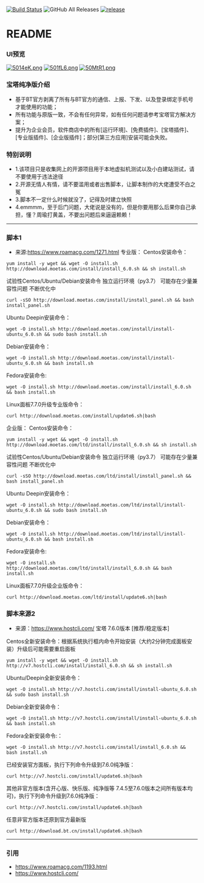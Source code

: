 [![Build Status](https://travis-ci.com/hanwckf/rt-n56u.svg?branch=master)](https://travis-ci.com/hanwckf/rt-n56u)
![GitHub All Releases](https://img.shields.io/github/downloads/hanwckf/rt-n56u/total)
[![release](https://img.shields.io/github/release/hanwckf/rt-n56u.svg)](https://github.com/hanwckf/rt-n56u/releases)

# README #

### UI预览 ###
[![5014eK.png](https://z3.ax1x.com/2021/10/19/5014eK.png)](https://imgtu.com/i/5014eK)
[![501fL6.png](https://z3.ax1x.com/2021/10/19/501fL6.png)](https://imgtu.com/i/501fL6)
[![50MtR1.png](https://z3.ax1x.com/2021/10/19/50MtR1.png)](https://imgtu.com/i/50MtR1)

### 宝塔纯净版介绍 ###
* 基于BT官方剥离了所有与BT官方的通信、上报、下发、以及登录绑定手机号才能使用的功能；
* 所有功能与原版一致，不会有任何异常，如有任何问题请参考宝塔官方解决方案；
* 提升为企业会员，软件商店中的所有[运行环境]、[免费插件]、[宝塔插件]、[专业版插件]、[企业版插件]；部分[第三方应用]安装可能会失败。
### 特别说明 ###
* 1.该项目只是收集网上的开源项目用于本地虚拟机测试以及小白建站测试，请不要使用于违法途径
* 2.开源无情人有情，请不要滥用或者出售脚本，让脚本制作的大佬遭受不白之冤
* 3.脚本不一定什么时候就没了，记得及时建立快照
* 4.emmmm，至于后门问题，大佬说是没有的，但是你要用那么后果你自己承担，懂？周瑜打黄盖，不要出问题后来逼逼赖赖！

***

### 脚本1 ###
* 来源:https://www.roamacg.com/1271.html
专业版：
Centos安装命令：
```
yum install -y wget && wget -O install.sh http://download.moetas.com/install/install_6.0.sh && sh install.sh
```
试验性Centos/Ubuntu/Debian安装命令 独立运行环境（py3.7） 可能存在少量兼容性问题 不断优化中
```
curl -sSO http://download.moetas.com/install/install_panel.sh && bash install_panel.sh
```
Ubuntu Deepin安装命令：
```
wget -O install.sh http://download.moetas.com/install/install-ubuntu_6.0.sh && sudo bash install.sh
```
Debian安装命令：
```
wget -O install.sh http://download.moetas.com/install/install-ubuntu_6.0.sh && bash install.sh
```
Fedora安装命令:
```
wget -O install.sh http://download.moetas.com/install/install_6.0.sh && bash install.sh
```
Linux面板7.7.0升级专业版命令：
```
curl http://download.moetas.com/install/update6.sh|bash
```
企业版：
Centos安装命令：
```
yum install -y wget && wget -O install.sh http://download.moetas.com/ltd/install/install_6.0.sh && sh install.sh
```
试验性Centos/Ubuntu/Debian安装命令 独立运行环境（py3.7） 可能存在少量兼容性问题 不断优化中
```
curl -sSO http://download.moetas.com/ltd/install/install_panel.sh && bash install_panel.sh
```
Ubuntu Deepin安装命令：
```
wget -O install.sh http://download.moetas.com/ltd/install/install-ubuntu_6.0.sh && sudo bash install.sh
```
Debian安装命令：
```
wget -O install.sh http://download.moetas.com/ltd/install/install-ubuntu_6.0.sh && bash install.sh
```
Fedora安装命令:
```
wget -O install.sh http://download.moetas.com/ltd/install/install_6.0.sh && bash install.sh
```
Linux面板7.7.0升级企业版命令：
```
curl http://download.moetas.com/ltd/install/update6.sh|bash
```
### 脚本来源2 ###
* 来源：https://www.hostcli.com/
宝塔 7.6.0版本 [推荐/稳定版本]

Centos全新安装命令：根据系统执行框内命令开始安装（大约2分钟完成面板安装）升级后可能需要重启面板
```shell
yum install -y wget && wget -O install.sh http://v7.hostcli.com/install/install_6.0.sh && sh install.sh
```
Ubuntu/Deepin全新安装命令：
```shell
wget -O install.sh http://v7.hostcli.com/install/install-ubuntu_6.0.sh && sudo bash install.sh
```

Debian全新安装命令：
```shell
wget -O install.sh http://v7.hostcli.com/install/install-ubuntu_6.0.sh && bash install.sh
```
Fedora全新安装命令:：
```shell
wget -O install.sh http://v7.hostcli.com/install/install_6.0.sh && bash install.sh
```
已经安装官方面板，执行下列命令升级到7.6.0纯净版：
```shell
curl http://v7.hostcli.com/install/update6.sh|bash
```
其他非官方版本(含开心版、快乐版、纯净版等 7.4.5至7.6.0版本之间所有版本均可)，执行下列命令升级到7.6.0纯净版：
```shell
curl http://v7.hostcli.com/install/update6.sh|bash
```
任意非官方版本还原到官方最新版
```shell
curl http://download.bt.cn/install/update6.sh|bash
```
***

### 引用 ###
- https://www.roamacg.com/1193.html
- https://www.hostcli.com/
